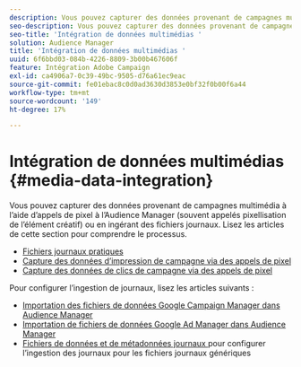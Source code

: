 ```yaml
---
description: Vous pouvez capturer des données provenant de campagnes multimédia à l’aide d’appels de pixel à l’Audience Manager (souvent appelés pixellisation de l’élément créatif) ou en ingérant des fichiers journaux.
seo-description: Vous pouvez capturer des données provenant de campagnes multimédia à l’aide d’appels de pixel à l’Audience Manager (souvent appelés pixellisation de l’élément créatif) ou en ingérant des fichiers journaux.
seo-title: 'Intégration de données multimédias '
solution: Audience Manager
title: 'Intégration de données multimédias '
uuid: 6f6bbd03-084b-4226-8809-3b00b467606f
feature: Intégration Adobe Campaign
exl-id: ca4906a7-0c39-49bc-9505-d76a61ec9eac
source-git-commit: fe01ebac8c0d0ad3630d3853e0bf32f0b00f6a44
workflow-type: tm+mt
source-wordcount: '149'
ht-degree: 17%

---
```


# Intégration de données multimédias {#media-data-integration}

Vous pouvez capturer des données provenant de campagnes multimédia à l’aide d’appels de pixel à l’Audience Manager (souvent appelés pixellisation de l’élément créatif) ou en ingérant des fichiers journaux. Lisez les articles de cette section pour comprendre le processus.

<!-- c_camp_data_int.xml -->

* [Fichiers journaux pratiques](/help/using/integration/media-data-integration/actionable-log-files.md)
* [Capture des données d’impression de campagne via des appels de pixel](/help/using/integration/media-data-integration/impression-data-pixels.md)
* [Capture des données de clics de campagne via des appels de pixel](/help/using/integration/media-data-integration/click-data-pixels.md)

Pour configurer l’ingestion de journaux, lisez les articles suivants :

* [Importation des fichiers de données Google Campaign Manager dans Audience Manager](/help/using/reporting/audience-optimization-reports/aor-advertisers/import-dcm.md)
* [Importation de fichiers de données Google Ad Manager dans Audience Manager ](/help/using/reporting/audience-optimization-reports/aor-publishers/import-dfp.md)
* [Fichiers de données et de métadonnées journaux ](/help/using/reporting/audience-optimization-reports/metadata-files-intro/metadata-files-intro.md) pour configurer l’ingestion des journaux pour les fichiers journaux génériques
